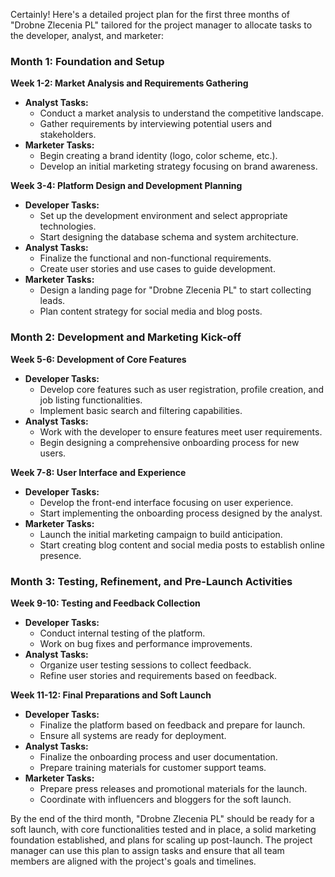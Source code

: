 Certainly! Here's a detailed project plan for the first three months of "Drobne Zlecenia PL" tailored for the project manager to allocate tasks to the developer, analyst, and marketer:

### Month 1: Foundation and Setup

**Week 1-2: Market Analysis and Requirements Gathering**
- **Analyst Tasks:**
  - Conduct a market analysis to understand the competitive landscape.
  - Gather requirements by interviewing potential users and stakeholders.
- **Marketer Tasks:**
  - Begin creating a brand identity (logo, color scheme, etc.).
  - Develop an initial marketing strategy focusing on brand awareness.

**Week 3-4: Platform Design and Development Planning**
- **Developer Tasks:**
  - Set up the development environment and select appropriate technologies.
  - Start designing the database schema and system architecture.
- **Analyst Tasks:**
  - Finalize the functional and non-functional requirements.
  - Create user stories and use cases to guide development.
- **Marketer Tasks:**
  - Design a landing page for "Drobne Zlecenia PL" to start collecting leads.
  - Plan content strategy for social media and blog posts.

### Month 2: Development and Marketing Kick-off

**Week 5-6: Development of Core Features**
- **Developer Tasks:**
  - Develop core features such as user registration, profile creation, and job listing functionalities.
  - Implement basic search and filtering capabilities.
- **Analyst Tasks:**
  - Work with the developer to ensure features meet user requirements.
  - Begin designing a comprehensive onboarding process for new users.

**Week 7-8: User Interface and Experience**
- **Developer Tasks:**
  - Develop the front-end interface focusing on user experience.
  - Start implementing the onboarding process designed by the analyst.
- **Marketer Tasks:**
  - Launch the initial marketing campaign to build anticipation.
  - Start creating blog content and social media posts to establish online presence.

### Month 3: Testing, Refinement, and Pre-Launch Activities

**Week 9-10: Testing and Feedback Collection**
- **Developer Tasks:**
  - Conduct internal testing of the platform.
  - Work on bug fixes and performance improvements.
- **Analyst Tasks:**
  - Organize user testing sessions to collect feedback.
  - Refine user stories and requirements based on feedback.

**Week 11-12: Final Preparations and Soft Launch**
- **Developer Tasks:**
  - Finalize the platform based on feedback and prepare for launch.
  - Ensure all systems are ready for deployment.
- **Analyst Tasks:**
  - Finalize the onboarding process and user documentation.
  - Prepare training materials for customer support teams.
- **Marketer Tasks:**
  - Prepare press releases and promotional materials for the launch.
  - Coordinate with influencers and bloggers for the soft launch.

By the end of the third month, "Drobne Zlecenia PL" should be ready for a soft launch, with core functionalities tested and in place, a solid marketing foundation established, and plans for scaling up post-launch. The project manager can use this plan to assign tasks and ensure that all team members are aligned with the project's goals and timelines.